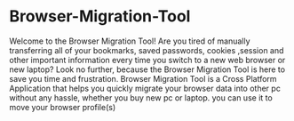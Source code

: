 # Browser-Migration-Tool
Welcome to the Browser Migration Tool!  Are you tired of manually transferring all of your bookmarks, saved passwords, cookies ,session and other important information every time you switch to a new web browser or new laptop? Look no further, because the Browser Migration Tool is here to save you time and frustration. Browser Migration Tool is a Cross Platform Application that helps you quickly migrate your browser
data into other pc without any hassle, whether you buy new pc or laptop. you can use it to move your browser profile(s)
